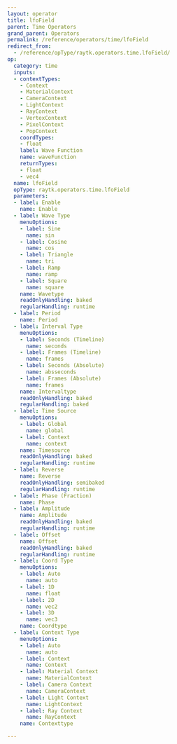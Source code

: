 ```yaml
---
layout: operator
title: lfoField
parent: Time Operators
grand_parent: Operators
permalink: /reference/operators/time/lfoField
redirect_from:
  - /reference/opType/raytk.operators.time.lfoField/
op:
  category: time
  inputs:
  - contextTypes:
    - Context
    - MaterialContext
    - CameraContext
    - LightContext
    - RayContext
    - VertexContext
    - PixelContext
    - PopContext
    coordTypes:
    - float
    label: Wave Function
    name: waveFunction
    returnTypes:
    - float
    - vec4
  name: lfoField
  opType: raytk.operators.time.lfoField
  parameters:
  - label: Enable
    name: Enable
  - label: Wave Type
    menuOptions:
    - label: Sine
      name: sin
    - label: Cosine
      name: cos
    - label: Triangle
      name: tri
    - label: Ramp
      name: ramp
    - label: Square
      name: square
    name: Wavetype
    readOnlyHandling: baked
    regularHandling: runtime
  - label: Period
    name: Period
  - label: Interval Type
    menuOptions:
    - label: Seconds (Timeline)
      name: seconds
    - label: Frames (Timeline)
      name: frames
    - label: Seconds (Absolute)
      name: absseconds
    - label: Frames (Absolute)
      name: frames
    name: Intervaltype
    readOnlyHandling: baked
    regularHandling: baked
  - label: Time Source
    menuOptions:
    - label: Global
      name: global
    - label: Context
      name: context
    name: Timesource
    readOnlyHandling: baked
    regularHandling: runtime
  - label: Reverse
    name: Reverse
    readOnlyHandling: semibaked
    regularHandling: runtime
  - label: Phase (Fraction)
    name: Phase
  - label: Amplitude
    name: Amplitude
    readOnlyHandling: baked
    regularHandling: runtime
  - label: Offset
    name: Offset
    readOnlyHandling: baked
    regularHandling: runtime
  - label: Coord Type
    menuOptions:
    - label: Auto
      name: auto
    - label: 1D
      name: float
    - label: 2D
      name: vec2
    - label: 3D
      name: vec3
    name: Coordtype
  - label: Context Type
    menuOptions:
    - label: Auto
      name: auto
    - label: Context
      name: Context
    - label: Material Context
      name: MaterialContext
    - label: Camera Context
      name: CameraContext
    - label: Light Context
      name: LightContext
    - label: Ray Context
      name: RayContext
    name: Contexttype

---
```

